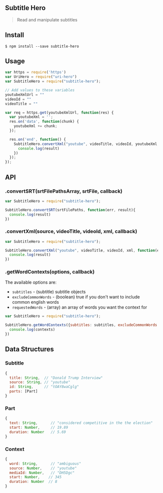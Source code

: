 ## Subtitle Hero
> Read and manipulate subtitles

## Install
```
$ npm install --save subtitle-hero
```

## Usage
```javascript
var https = require('https')
var UriHero = require("uri-hero")
var SubtitleHero = require("subtitle-hero");

// Add values to these variables
youtubeXmlUrl = ""
videoId = ""
videoTitle = ""

var req = https.get(youtubeXmlUrl, function(res) {
  var youtubeXml = '';
  res.on('data', function(chunk) {
    youtubeXml += chunk;
  });

  res.on('end', function() {
    SubtitleHero.convertXml("youtube", videoTitle, videoId, youtubeXml, function(err, result){
      console.log(result)
    }) 
  });
});
```

## API

### .convertSRT(srtFilePathsArray, srtFile, callback)
```javascript
var SubtitleHero = require("subtitle-hero");

SubtitleHero.convertSRT(srtFilePaths, function(err, result){
  console.log(result)
}) 
```

### .convertXml(source, videoTitle, videoId, xml, callback)
```javascript
var SubtitleHero = require("subtitle-hero");

SubtitleHero.convertXml("youtube", videoTitle, videoId, xml, function(err, result){
  console.log(result)
}) 
```

### .getWordContexts(options, callback)

The available options are:

- `subtitles` - (subtitle) subtitle objects
- `excludeCommonWords` - (boolean) true if you don't want to include common english words
- `requestedWords` - (array) an array of words you want the context for

```javascript
var SubtitleHero = require("subtitle-hero");

SubtitleHero.getWordContexts({subtitles: subtitles, excludeCommonWords: true, requestedWords: []}, function(err, contexts){
  console.log(contexts)
})
```

## Data Structures
### Subtitle
```javascript
{ 
  title: String,  // "Donald Trump Interview"
  source: String, // "youtube"
  id: String,     // "tOAY8waCglg"
  parts: [Part]
}
```
### Part 
```javascript
{ 
  text: String,      // "considered competitive in the the election"
  start: Number,     // 19.89
  duration: Number   // 5.69
}
```
### Context 
```javascript
{ 
  word: String,      // "ambiguous"
  source: Number,    // "youtube" 
  mediaId: Number,   // "DH5Dgc" 
  start: Number,    // 345
  duration: Number  // 8
}
```
